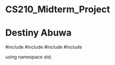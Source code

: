 # CS210_Midterm_Project
# Destiny Abuwa

#include <iostream>
#include <fstream>
#include <sstream>
#include <string>

using namespace std;



